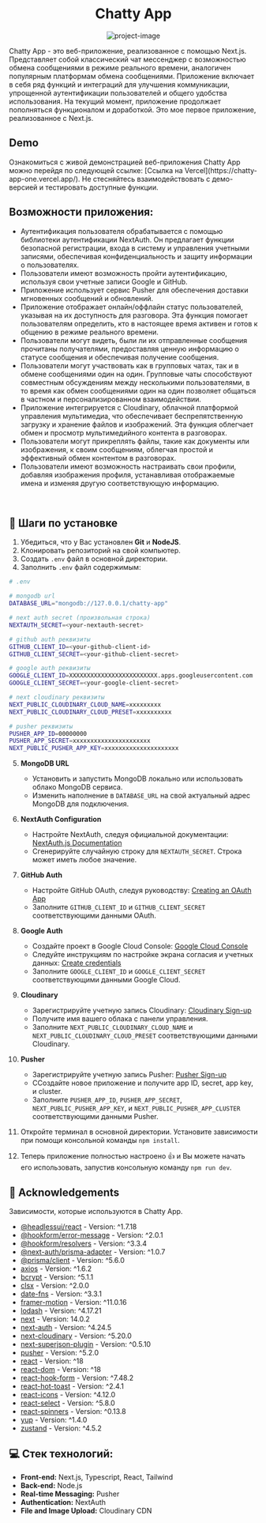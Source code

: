 <h1 align="center" id="title">Chatty App</h1>

<p align="center"><img src="https://github.com/Parallite/chatty-app/public/logo.png" alt="project-image"></p>

<p id="description">Chatty App - это веб-приложение, реализованное с помощью Next.js. Представляет собой классический чат мессенджер с возможностью обмена сообщениями в режиме реального времени, аналогичен популярным платформам обмена сообщениями. Приложение включает в себя ряд функций и интеграций для улучшения коммуникации, упрощенной аутентификации пользователей и общего удобства использования. На текущий момент, приложение продолжает пополняться функционалом и доработкой. Это мое первое приложение, реализованное с Next.js.
</p>

<h2>Demo</h2>

<p>Ознакомиться с живой демонстрацией веб-приложения Chatty App можно перейдя по следующей ссылке: [Ссылка на Vercel](https://chatty-app-one.vercel.app/).
Не стесняйтесь взаимодействовать с демо-версией и тестировать доступные функции.</p>

<h2>Возможности приложения:</h2>

- Аутентификация пользователя обрабатывается с помощью библиотеки аутентификации NextAuth. Он предлагает функции безопасной регистрации, входа в систему и управления учетными записями, обеспечивая конфиденциальность и защиту информации о пользователях.
- Пользователи имеют возможность пройти аутентификацию, используя свои учетные записи Google и GitHub.
- Приложение использует сервис Pusher для обеспечения доставки мгновенных сообщений и обновлений.
- Приложение отображает онлайн/оффлайн статус пользователей, указывая на их доступность для разговора. Эта функция помогает пользователям определить, кто в настоящее время активен и готов к общению в режиме реального времени.
- Пользователи могут видеть, были ли их отправленные сообщения прочитаны получателями, предоставляя ценную информацию о статусе сообщения и обеспечивая получение сообщения.
- Пользователи могут участвовать как в групповых чатах, так и в обмене сообщениями один на один. Групповые чаты способствуют совместным обсуждениям между несколькими пользователями, в то время как обмен сообщениями один на один позволяет общаться в частном и персонализированном взаимодействии.
- Приложение интегрируется с Cloudinary, облачной платформой управления мультимедиа, что обеспечивает беспрепятственную загрузку и хранение файлов и изображений. Эта функция облегчает обмен и просмотр мультимедийного контента в разговорах.
- Пользователи могут прикреплять файлы, такие как документы или изображения, к своим сообщениям, облегчая простой и эффективный обмен контентом в разговорах.
- Пользователи имеют возможность настраивать свои профили, добавляя изображения профиля, устанавливая отображаемые имена и изменяя другую соответствующую информацию.

<br />

## :toolbox: Шаги по установке

1. Убедиться, что у Вас установлен **Git** и **NodeJS**.
2. Клонировать репозиторий на свой компьютер.
3. Создать `.env` файл в основной директории.
4. Заполнить `.env` файл содержимым:

```bash
# .env

# mongodb url
DATABASE_URL="mongodb://127.0.0.1/chatty-app"

# next auth secret (произвольная строка)
NEXTAUTH_SECRET=<your-nextauth-secret>

# github auth реквизиты
GITHUB_CLIENT_ID=<your-github-client-id>
GITHUB_CLIENT_SECRET=<your-github-client-secret>

# google auth реквизиты
GOOGLE_CLIENT_ID=ХХХХХХХХХХХХХХХХХХХХХХХХХ.apps.googleusercontent.com
GOOGLE_CLIENT_SECRET=<your-google-client-secret>

# next cloudinary реквизиты
NEXT_PUBLIC_CLOUDINARY_CLOUD_NAME=xxxxxxxxx
NEXT_PUBLIC_CLOUDINARY_CLOUD_PRESET=xxxxxxxxxx

# pusher реквизиты
PUSHER_APP_ID=00000000
PUSHER_APP_SECRET=xxxxxxxxxxxxxxxxxxxxxx
NEXT_PUBLIC_PUSHER_APP_KEY=xxxxxxxxxxxxxxxxxxxxx

```

5. **MongoDB URL**

   - Установить и запустить MongoDB локально или использовать облако MongoDB сервиса.
   - Изменить наполнение в `DATABASE_URL` на свой актуальный адрес MongoDB для подключения.

6. **NextAuth Configuration**

   - Настройте NextAuth, следуя официальной документации: [NextAuth.js Documentation](https://next-auth.js.org/getting-started/introduction)
   - Сгенерируйте случайную строку для `NEXTAUTH_SECRET`. Строка может иметь любое значение.

7. **GitHub Auth**

   - Настройте GitHub OAuth, следуя руководству: [Creating an OAuth App](https://docs.github.com/en/developers/apps/creating-an-oauth-app)
   - Заполните `GITHUB_CLIENT_ID` и `GITHUB_CLIENT_SECRET` соответствующими данными OAuth.

8. **Google Auth**

   - Создайте проект в Google Cloud Console: [Google Cloud Console](https://console.cloud.google.com/)
   - Следуйте инструкциям по настройке экрана согласия и учетных данных: [Create credentials](https://developers.google.com/identity/sign-in/web/sign-in)
   - Заполните `GOOGLE_CLIENT_ID` и `GOOGLE_CLIENT_SECRET` соответствующими данными Google Cloud.

9. **Cloudinary**

   - Зарегистрируйте учетную запись Cloudinary: [Cloudinary Sign-up](https://cloudinary.com/users/register/free)
   - Получите имя вашего облака с панели управления.
   - Заполните `NEXT_PUBLIC_CLOUDINARY_CLOUD_NAME` и `NEXT_PUBLIC_CLOUDINARY_CLOUD_PRESET` соответствующими данными Cloudinary.

10. **Pusher**

    - Зарегистрируйте учетную запись Pusher: [Pusher Sign-up](https://dashboard.pusher.com/accounts/sign_up)
    - CСоздайте новое приложение и получите app ID, secret, app key, и cluster.
    - Заполните `PUSHER_APP_ID`, `PUSHER_APP_SECRET`, `NEXT_PUBLIC_PUSHER_APP_KEY`, и `NEXT_PUBLIC_PUSHER_APP_CLUSTER` соответствующими данными Pusher.

11. Откройте терминал в основной директории. Установите зависимости при помощи консольной команды `npm install`.

12. Теперь приложение полностью настроено 👍 и Вы можете начать его использовать, запустив консольную команду `npm run dev`.

## :gem: Acknowledgements

Зависимости, которые используются в Chatty App.

- [@headlessui/react](https://www.npmjs.com/package/@headlessui/react) - Version: ^1.7.18
- [@hookform/error-message](https://www.npmjs.com/package/@hookform/error-message) - Version: ^2.0.1
- [@hookform/resolvers](https://www.npmjs.com/package/@hookform/resolvers) - Version: ^3.3.4
- [@next-auth/prisma-adapter](https://www.npmjs.com/package/@next-auth/prisma-adapter) - Version: ^1.0.7
- [@prisma/client](https://www.npmjs.com/package/@prisma/client) - Version: ^5.6.0
- [axios](https://www.npmjs.com/package/axios) - Version: ^1.6.2
- [bcrypt](https://www.npmjs.com/package/bcrypt) - Version: ^5.1.1
- [clsx](https://www.npmjs.com/package/clsx) - Version: ^2.0.0
- [date-fns](https://www.npmjs.com/package/date-fns) - Version: ^3.3.1
- [framer-motion](https://www.npmjs.com/package/framer-motion) - Version: ^11.0.16
- [lodash](https://www.npmjs.com/package/lodash) - Version: ^4.17.21
- [next](https://www.npmjs.com/package/next) - Version: 14.0.2
- [next-auth](https://www.npmjs.com/package/next-auth) - Version: ^4.24.5
- [next-cloudinary](https://next.cloudinary.dev/installation) - Version: ^5.20.0
- [next-superjson-plugin](https://www.npmjs.com/package/next-superjson-plugin) - Version: ^0.5.10
- [pusher](https://pusher.com) - Version: ^5.2.0
- [react](https://www.npmjs.com/package/react) - Version: ^18
- [react-dom](https://www.npmjs.com/package/react-dom) - Version: ^18
- [react-hook-form](https://www.npmjs.com/package/react-hook-form) - Version: ^7.48.2
- [react-hot-toast](https://www.npmjs.com/package/react-hot-toast) - Version: ^2.4.1
- [react-icons](https://www.npmjs.com/package/react-icons) - Version: ^4.12.0
- [react-select](https://www.npmjs.com/package/react-select) - Version: ^5.8.0
- [react-spinners](https://www.npmjs.com/package/react-spinners) - Version: ^0.13.8
- [yup](https://www.npmjs.com/package/yup) - Version: ^1.4.0
- [zustand](https://www.npmjs.com/package/zustand) - Version: ^4.5.2

<h2>💻 Стек технологий:</h2>

<ul>
    <li><b>Front-end:</b> Next.js, Typescript, React, Tailwind</li>
    <li><b>Back-end:</b> Node.js</li>
    <li><b>Real-time Messaging:</b> Pusher</li>
    <li><b>Authentication:</b> NextAuth</li>
    <li><b>File and Image Upload:</b> Cloudinary CDN</li>
</ul>
